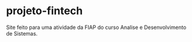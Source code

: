 # projeto-fintech

Site feito para uma atividade da FIAP do curso Analise e Desenvolvimento de Sistemas.
